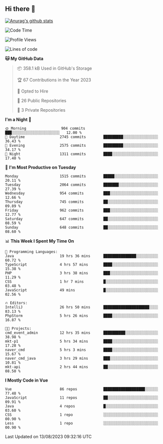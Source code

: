 ## Hi there 👋

[![Anurag's github stats](https://github-readme-stats.vercel.app/api?username=Songwonseok)](https://github.com/anuraghazra/github-readme-stats)



<!--START_SECTION:waka-->
![Code Time](http://img.shields.io/badge/Code%20Time-2%2C448%20hrs%206%20mins-blue)

![Profile Views](http://img.shields.io/badge/Profile%20Views-0-blue)

![Lines of code](https://img.shields.io/badge/From%20Hello%20World%20I%27ve%20Written-35.0%20million%20lines%20of%20code-blue)

**🐱 My GitHub Data** 

> 📦 358.1 kB Used in GitHub's Storage 
 > 
> 🏆 67 Contributions in the Year 2023
 > 
> 💼 Opted to Hire
 > 
> 📜 26 Public Repositories 
 > 
> 🔑 3 Private Repositories 
 > 
**I'm a Night 🦉** 

```text
🌞 Morning                904 commits         ███░░░░░░░░░░░░░░░░░░░░░░   12.00 % 
🌆 Daytime                2745 commits        █████████░░░░░░░░░░░░░░░░   36.43 % 
🌃 Evening                2575 commits        █████████░░░░░░░░░░░░░░░░   34.17 % 
🌙 Night                  1311 commits        ████░░░░░░░░░░░░░░░░░░░░░   17.40 % 
```
📅 **I'm Most Productive on Tuesday** 

```text
Monday                   1515 commits        █████░░░░░░░░░░░░░░░░░░░░   20.11 % 
Tuesday                  2064 commits        ███████░░░░░░░░░░░░░░░░░░   27.39 % 
Wednesday                954 commits         ███░░░░░░░░░░░░░░░░░░░░░░   12.66 % 
Thursday                 745 commits         ██░░░░░░░░░░░░░░░░░░░░░░░   09.89 % 
Friday                   962 commits         ███░░░░░░░░░░░░░░░░░░░░░░   12.77 % 
Saturday                 647 commits         ██░░░░░░░░░░░░░░░░░░░░░░░   08.59 % 
Sunday                   648 commits         ██░░░░░░░░░░░░░░░░░░░░░░░   08.60 % 
```


📊 **This Week I Spent My Time On** 

```text
💬 Programming Languages: 
Java                     19 hrs 36 mins      ███████████████░░░░░░░░░░   60.72 % 
TypeScript               4 hrs 57 mins       ████░░░░░░░░░░░░░░░░░░░░░   15.38 % 
PHP                      3 hrs 38 mins       ███░░░░░░░░░░░░░░░░░░░░░░   11.29 % 
CSS                      1 hr 7 mins         █░░░░░░░░░░░░░░░░░░░░░░░░   03.48 % 
JavaScript               49 mins             █░░░░░░░░░░░░░░░░░░░░░░░░   02.56 % 

🔥 Editors: 
IntelliJ                 26 hrs 50 mins      █████████████████████░░░░   83.13 % 
PhpStorm                 5 hrs 26 mins       ████░░░░░░░░░░░░░░░░░░░░░   16.87 % 

🐱‍💻 Projects: 
cmd_event_admin          12 hrs 35 mins      ██████████░░░░░░░░░░░░░░░   38.98 % 
mkt-p1                   5 hrs 34 mins       ████░░░░░░░░░░░░░░░░░░░░░   17.28 % 
naver_cmd                5 hrs 3 mins        ████░░░░░░░░░░░░░░░░░░░░░   15.67 % 
naver_cmd_java           3 hrs 29 mins       ███░░░░░░░░░░░░░░░░░░░░░░   10.81 % 
mkt-api                  2 hrs 44 mins       ██░░░░░░░░░░░░░░░░░░░░░░░   08.50 % 
```

**I Mostly Code in Vue** 

```text
Vue                      86 repos            ███████████████████░░░░░░   77.48 % 
JavaScript               11 repos            ██░░░░░░░░░░░░░░░░░░░░░░░   09.91 % 
Java                     4 repos             █░░░░░░░░░░░░░░░░░░░░░░░░   03.60 % 
CSS                      1 repo              ░░░░░░░░░░░░░░░░░░░░░░░░░   00.90 % 
Less                     1 repo              ░░░░░░░░░░░░░░░░░░░░░░░░░   00.90 % 
```




 Last Updated on 13/08/2023 09:32:16 UTC
<!--END_SECTION:waka-->
